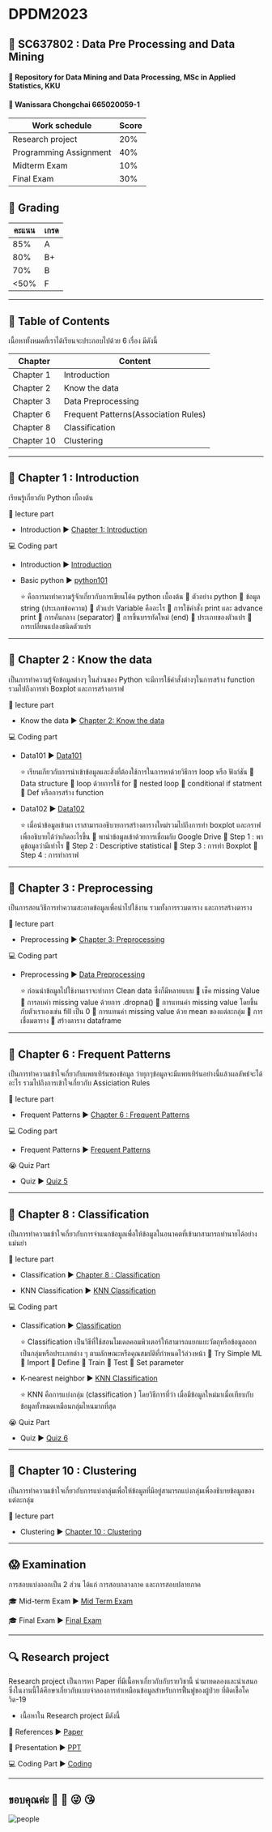# DPDM2023
:heart_decoration: SC637802 : Data Pre Processing and Data Mining 
---
#### :love_letter: Repository for Data Mining and Data Processing, MSc in Applied Statistics, KKU

#### :love_letter: Wanissara Chongchai 665020059-1

| Work schedule | Score |
| ----------- | ----------- |
| Research project | 20% |
| Programming Assignment | 40% |
| Midterm Exam | 10% |
| Final Exam | 30% |
## :purple_heart: Grading
| คะแนน | เกรด |
| ----------- | ----------- |
|85% |  A  |
| 80% |  B+ |
| 70% |  B |
|<50% | F |
---
## :purple_heart: Table of Contents

เนื้อหาทั้งหมดที่เราได้เรียนจะประกอบไปด้วย 6 เรื่อง มีดังนี้

| Chapter | Content |
| ----------- | ----------- |
| Chapter 1 | Introduction |
| Chapter 2 | Know the data |
| Chapter 3 | Data Preprocessing |
| Chapter 6 | Frequent Patterns(Association Rules) |
| Chapter 8 | Classification |
| Chapter 10 | Clustering |

---
## :file_folder: Chapter 1 : Introduction
เรียนรู้เกี่ยวกับ Python เบื้องต้น

:notebook: lecture part
  
- Introduction :arrow_forward: [Chapter 1: Introduction](https://github.com/Jaomiew/DPDM2023/blob/main/Chapter%201%20Introduction.pdf)

:computer: Coding part
  
- Introduction :arrow_forward: [Introduction](https://github.com/Jaomiew/DPDM2023/blob/main/Introduction.ipynb)

- Basic python :arrow_forward: [python101](https://github.com/Jaomiew/DPDM2023/blob/main/Python101.ipynb)

   :star: คือการมาทำความรู้จักเกี่ยวกับการเขียนโค้ด python เบื้องต้น
     :feet: ตัวอย่าง python
     :feet: ข้อมูล string (ประเภทข้อความ)
     :feet: ตัวแปร Variable คืออะไร
     :feet: การใช้คำสั่ง print และ advance print
     :feet: การคั่นกลาง (separator)
     :feet: การขึ้นบรรทัดใหม่ (end)
     :feet: ประเภทของตัวแปร
     :feet: การเปลี่ยนแปลงชนิดตัวแปร
---
## :file_folder: Chapter 2 : Know the data
เป็นการทำความรู้จักข้อมูลต่างๆ ในส่วนของ Python จะมีการใช้คำสั่งต่างๆในการสร้าง function รวมไปถึงการทำ Boxplot และการสร้างกราฟ

:notebook: lecture part  

- Know the data :arrow_forward: [Chapter 2: Know the data](https://github.com/Jaomiew/DPDM2023/blob/main/Chapter%202%20Data.pdf)

:computer: Coding part

- Data101 :arrow_forward: [Data101](https://github.com/Jaomiew/DPDM2023/blob/main/Data101_(Chapter2).ipynb)
  
   :star: เรียนเกียวกับการนำเข้าข้อมูลและสิ่งที่ต้องใช้การในการหาด้วยวิธีการ loop หรือ ฟังก์ชัน
     :feet: Data structure
     :feet: loop ด้วยการใช้ for
     :feet: nested loop
     :feet: conditional if statment
     :feet: Def หรือการสร้าง function
    
- Data102 :arrow_forward: [Data102](https://github.com/Jaomiew/DPDM2023/blob/main/Data102(Chapter2).ipynb)

   :star: เมื่อนำข้อมูลเข้ามา เราสามารถอธิบายการสร้างตารางใหม่รวมไปถึงการทำ boxplot และกราฟเพื่ออธิบายได้ว่าเกิดอะไรขึ้น
      :feet: พานำข้อมูลเข้าด้วยการเชื่อมกับ Google Drive
      :feet: Step 1 : พาดูข้อมูลว่ามีเท่าไร
      :feet: Step 2 : Descriptive statistical
      :feet: Step 3 : การทำ Boxplot
      :feet: Step 4 : การทำกราฟ

---
## :file_folder: Chapter 3 : Preprocessing
เป็นการสอนวิธีการทำความสะอาดข้อมูลเพื่อนำไปใช้งาน รวมทั้งการรวมตาราง และการสร้างตาราง

:notebook: lecture part 

- Preprocessing :arrow_forward: [Chapter 3: Preprocessing](https://github.com/Jaomiew/DPDM2023/blob/main/Chapter%203%20Preprocessing.pdf)

:computer: Coding part  

- Preprocessing :arrow_forward: [Data Preprocessing](https://github.com/Jaomiew/DPDM2023/blob/main/preprocessing.ipynb)
  
   :star: ก่อนนำข้อมูลไปใช้งานเราจะทำการ Clean data ซึ่งก็มีหลายแบบ
      :feet: เช็ค missing Value
      :feet: การลบค่า missing value ด้วยการ .dropna()
      :feet: การแทนค่า missing value โดยขึ้นกับตัวเราเองเช่น fill เป็น 0
      :feet: การแทนค่า missing value ด้วย mean ของแต่ละกลุ่ม
      :feet: การเชื่อมตาราง
      :feet: สร้างตาราง dataframe

---
## :file_folder: Chapter 6 : Frequent Patterns
เป็นการทำความเข้าใจเกี่ยวกับแพทเทิร์นของข้อมูล ว่าทุกๆข้อมูลจะมีแพทเทิร์นอย่างนี้แล้วผลลัพธ์จะได้อะไร รวมไปถึงการเข้าใจเกี่ยวกับ Assiciation Rules

:notebook: lecture part

- Frequent Patterns :arrow_forward: [Chapter 6 : Frequent Patterns](https://github.com/Jaomiew/DPDM2023/blob/main/Chapter%206%20%20Frequent%20Patterns.pdf)

:computer: Coding part  

- Frequent Patterns :arrow_forward: [Frequent Patterns](https://github.com/Jaomiew/DPDM2023/blob/main/Frequent_Patterns_(Association_Rules).ipynb)

:sob: Quiz Part 

- Quiz  :arrow_forward: [Quiz 5](https://github.com/Jaomiew/DPDM2023/blob/main/Q.pdf)

---
## :file_folder: Chapter 8 : Classification
เป็นการทำความเข้าใจเกี่ยวกับการจำแนกข้อมูลเพื่อให้ข้อมูลในอนาคตที่เข้ามาสามารถทำนายได้อย่างแม่นยำ

:notebook: lecture part  

- Classification :arrow_forward: [Chapter 8 : Classification](https://github.com/Jaomiew/DPDM2023/blob/main/Chapter%208%20%20Classification.pdf)

- KNN Classification :arrow_forward: [KNN Classification](https://github.com/Jaomiew/DPDM2023/blob/main/KNN%20Classification.pdf)

:computer: Coding part
  
- Classification :arrow_forward: [Classification](https://github.com/Jaomiew/DPDM2023/blob/main/Classification.ipynb)

   :star: Classification เป็นวิธีที่ใช้สอนโมเดลคอมพิวเตอร์ให้สามารถแยกแยะวัตถุหรือข้อมูลออกเป็นกลุ่มหรือประเภทต่าง ๆ ตามลักษณะหรือคุณสมบัติที่กำหนดไว้ล่วงหน้า
      :feet: Try Simple ML
      :feet: Import
      :feet: Define
      :feet: Train 
      :feet: Test
      :feet: Set parameter

- K-nearest neighbor :arrow_forward: [KNN Classification](https://github.com/Jaomiew/DPDM2023/blob/main/HW4.ipynb)
  
   :star: KNN คือการแบ่งกลุ่ม (classification ) โดยวิธีการที่ว่า เมื่อมีข้อมูลใหม่มาเมื่อเทียบกับข้อมูลทั้งหมดเหมือนกลุ่มไหนมากที่สุด
    

:sob: Quiz Part
  
- Quiz  :arrow_forward: [Quiz 6](https://github.com/Jaomiew/DPDM2023/blob/main/Q6.pdf)

---
## :file_folder: Chapter 10 : Clustering
เป็นการทำความเข้าใจเกี่ยวกับการแบ่งกลุ่มเพื่อให้ข้อมูลที่มีอยู่สามารถแบ่งกลุ่มเพื่ออธิบายข้อมูลของแต่ละกลุ่ม

:notebook: lecture part 

- Clustering :arrow_forward: [Chapter 10 : Clustering](https://github.com/Jaomiew/DPDM2023/blob/main/Chapter%2010%20%20Clustering.pdf)

---
## :scream: Examination
การสอบแบ่งออกเป็น 2 ส่วน ได้แก่ การสอบกลางภาค และการสอบปลายภาค
  
:mortar_board: Mid-term Exam :arrow_forward: [Mid Term Exam](https://github.com/Jaomiew/DPDM2023/blob/main/midterm_dpdm2023.ipynb)

:mortar_board: Final Exam :arrow_forward: [Final Exam](https://github.com/Jaomiew/DPDM2023/blob/main/dpdm23_final.ipynb)

---
## :mag: Research project
Research project เป็นการหา Paper ที่มีเนื้อหาเกี่ยวกับกับรายวิชานี้ นำมาทดลองและนำเสนอ ซึ่งในงานนี้ได้ศึกษาเกี่ยวกับแบบจำลองการทำเหมือนข้อมูลสำหรับการฟื้นฟูของผู้ป่วย
ที่ติดเชื้อโควิด-19 

- เนื้อหาใน Research project มีดังนี้
  
:newspaper: References :arrow_forward: [Paper](https://github.com/Jaomiew/DPDM2023/blob/main/Predictive%20Data%20Mining%20Models.pdf)

:information_desk_person: Presentation :arrow_forward: [PPT](https://github.com/Jaomiew/DPDM2023/blob/main/PPT_Research%20Project.pdf)

:computer: Coding Part  :arrow_forward: [Coding](https://github.com/Jaomiew/DPDM2023/blob/main/Research_project.ipynb)

---
## ขอบคุณค่ะ :pray: :purple_heart: :stuck_out_tongue_winking_eye: :kissing_heart: 
![people](รูปภาพ.jpg)
